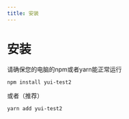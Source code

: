 ```yaml
---
title: 安装
---
```


# 安装

请确保您的电脑的npm或者yarn能正常运行


```bash
npm install yui-test2
```

或者（推荐）
```bash
yarn add yui-test2
```